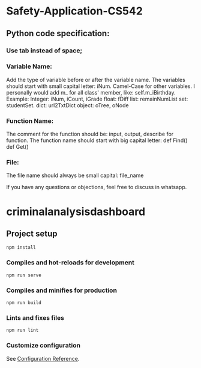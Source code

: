 # Safety-Application-CS542

## Python code specification:

### Use tab instead of space;

### Variable Name:
Add the type of variable before or after the variable name.
The variables should start with small capital letter: iNum.
Camel-Case for other variables.
I personally would add m_ for all class' member, like: self.m_iBirthday. 
Example:
Integer:   iNum, iCount, iGrade
float: fDiff
list: remainNumList
set: studentSet.
dict: url2TxtDict
object: oTree, oNode

### Function Name:
The comment for the function should be: input, output, describe for function.
The function name should start with big capital letter: 
def Find()
def Get()

### File:
The file name should always be small capital: file_name

If you have any questions or objections, feel free to discuss in whatsapp.
# criminalanalysisdashboard

## Project setup
```
npm install
```

### Compiles and hot-reloads for development
```
npm run serve
```

### Compiles and minifies for production
```
npm run build
```

### Lints and fixes files
```
npm run lint
```

### Customize configuration
See [Configuration Reference](https://cli.vuejs.org/config/).
